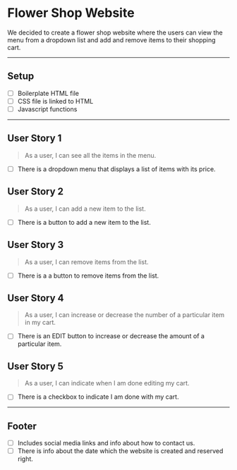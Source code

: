 <!--

  There will be different types of tasks for each user story:
    `type: components`
    `type: css`
    `type: logic`
    `type: handlers`
    ...

-->
# Flower Shop Website

We decided to create a flower shop website where the users can view the menu from a dropdown list and add and remove items to their shopping cart.

---

## Setup

- [ ] Boilerplate HTML file
- [ ] CSS file is linked to HTML
- [ ] Javascript functions

---

## User Story 1

> As a user, I can see all the items in the menu.

- [ ] There is a dropdown menu that displays
a list of items with its price.

## User Story 2

> As a user, I can add a new item to the list.

- [ ] There is a button to add a new item to the list.

## User Story 3

> As a user, I can remove items from the list.

- [ ] There is a a button to remove items from the list.

## User Story 4

> As a user, I can increase or decrease the number of a particular item in my cart.

- [ ] There is an EDIT button to increase or decrease the amount of a particular item.

## User Story 5

> As a user, I can indicate when I am done editing my cart.

- [ ] There is a checkbox to indicate I am done with my cart.

---

## Footer

- [ ] Includes social media links and info about how to contact us.
- [ ] There is info about the date which the website is created and reserved right.
